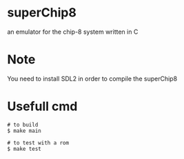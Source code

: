 # superChip8

an emulator for the chip-8 system written in C

# Note

You need to install SDL2 in order to compile the superChip8

# Usefull cmd

```shell
# to build
$ make main
```

```shell
# to test with a rom
$ make test
```

